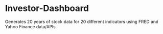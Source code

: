 # Investor-Dashboard
Generates 20 years of stock data for 20 different indicators using FRED and Yahoo Finance data/APIs.

